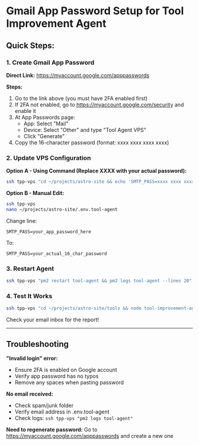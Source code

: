 # Gmail App Password Setup for Tool Improvement Agent

## Quick Steps:

### 1. Create Gmail App Password

**Direct Link:** https://myaccount.google.com/apppasswords

**Steps:**
1. Go to the link above (you must have 2FA enabled first)
2. If 2FA not enabled, go to https://myaccount.google.com/security and enable it
3. At App Passwords page:
   - App: Select "Mail"
   - Device: Select "Other" and type "Tool Agent VPS"
   - Click "Generate"
4. Copy the 16-character password (format: xxxx xxxx xxxx xxxx)

### 2. Update VPS Configuration

**Option A - Using Command (Replace XXXX with your actual password):**
```bash
ssh tpp-vps "cd ~/projects/astro-site && echo 'SMTP_PASS=xxxx xxxx xxxx xxxx' >> .env.tool-agent"
```

**Option B - Manual Edit:**
```bash
ssh tpp-vps
nano ~/projects/astro-site/.env.tool-agent
```

Change line:
```
SMTP_PASS=your_app_password_here
```
To:
```
SMTP_PASS=your_actual_16_char_password
```

### 3. Restart Agent
```bash
ssh tpp-vps "pm2 restart tool-agent && pm2 logs tool-agent --lines 20"
```

### 4. Test It Works
```bash
ssh tpp-vps "cd ~/projects/astro-site/tools && node tool-improvement-agent.mjs"
```

Check your email inbox for the report!

---

## Troubleshooting

**"Invalid login" error:**
- Ensure 2FA is enabled on Google account
- Verify app password has no typos
- Remove any spaces when pasting password

**No email received:**
- Check spam/junk folder
- Verify email address in .env.tool-agent
- Check logs: `ssh tpp-vps "pm2 logs tool-agent"`

**Need to regenerate password:**
Go to https://myaccount.google.com/apppasswords and create a new one
